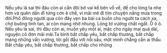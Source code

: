 Nếu yêu là sai thì đâu còn ai cần đôi bờ vai kề bên vỗ về, để cho lòng ta nhẹ hơn và quên dần đi từng cơn ê chề, vì mãi mê đi tìm chuyện nắng mưa trong đời.Phố đông người qua còn đây vẹn ba bài ca buồn cho người ta cách xa, chợ buông tình tan, ai còn mang nhớ nhung. Lòng tơ vương chất ngất. Ồ ô ô. Nếu yêu là sai, thì đâu còn ai, muốn yêu một ai, mặc cho ngày mai quá dài, nguyện cô đơn mãi mãi.Ta bình bất chấp yêu, bất chấp thương, bất chấp mang những vấn vương, tôi gối đầu với nỗi sầu, một mình chẳng cần ai thấu. Bất chấp yêu, bất chấp thương, bất chấp cho những